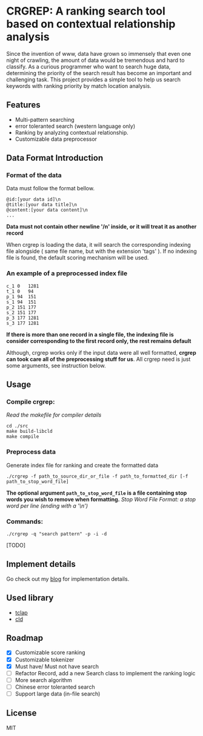 # CRGREP: A ranking search tool based on contextual relationship analysis

Since the invention of www, data have grown so immensely that even one night of crawling, the amount of data would be tremendous and hard to classify. As a curious programmer who want to search huge data, determining the priority of the search result has become an important and challenging task. This project provides a simple tool to help us search keywords with ranking priority by match location analysis.

## Features

- Multi-pattern searching 
- error toleranted search (western language only)
- Ranking by analyzing contextual relationship.
- Customizable data preprocessor


## Data Format Introduction

### Format of the data
Data must follow the format bellow.

```
@id:[your data id]\n
@title:[your data title]\n
@content:[your data content]\n
...
```
**Data must not contain other newline '/n' inside, or it will treat it as another record**

When crgrep is loading the data, it will search the corresponding indexing file alongside ( same file name, but with the extension 'tags' ). If no indexing file is found, the default scoring mechanism will be used.

### An example of a preprocessed index file

```
c_1	0	1281
t_1	0	94
p_1	94	151
s_1	94	151
p_2	151	177
s_2	151	177
p_3	177	1281
s_3	177	1281
```
**If there is more than one record in a single file, the indexing file is consider corresponding to the first record only, the rest remains default**

Although, crgrep works only if the input data were all well formatted, **crgrep can took care all of the preprocessing stuff for us**. All crgrep need is just some arguments, see instruction below.

## Usage

### Compile crgrep:
*Read the makefile for compiler details*

```
cd ./src
make build-libcld
make compile
```

### Preprocess data

Generate index file for ranking and create the formatted data

```
./crgrep -f path_to_source_dir_or_file -f path_to_formatted_dir [-f path_to_stop_word_file]
```
**The optional argument `path_to_stop_word_file` is a file containing stop words you wish to remove when formatting.**
*Stop Word File Format: a stop word per line (ending with a '\n')*


### Commands:

```
./crgrep -q "search pattern" -p -i -d
```
[TODO]

## Implement details

Go check out my [blog](https://cwayne.github.io "blog") for implementation details.


## Used library

- [tclap](http://tclap.sourceforge.net/ "clap")
- [cld](https://github.com/mzsanford/cld 'CLD')

## Roadmap

- [x] Customizable score ranking
- [x] Customizable tokenizer
- [x] Must have/ Must not have search
- [ ] Refactor Record, add a new Search class to implement the ranking logic
- [ ] More search algorithm
- [ ] Chinese error toleranted search
- [ ] Support large data (in-file search)

## License

MIT
